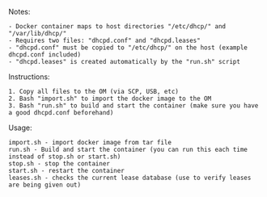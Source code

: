 Notes:

    - Docker container maps to host directories "/etc/dhcp/" and "/var/lib/dhcp/"
    - Requires two files: "dhcpd.conf" and "dhcpd.leases"
    - "dhcpd.conf" must be copied to "/etc/dhcp/" on the host (example dhcpd.conf included)
    - "dhcpd.leases" is created automatically by the "run.sh" script
    
Instructions:

    1. Copy all files to the OM (via SCP, USB, etc)
    2. Bash "import.sh" to import the docker image to the OM
    3. Bash "run.sh" to build and start the container (make sure you have a good dhcpd.conf beforehand)

Usage:

    import.sh - import docker image from tar file
    run.sh - Build and start the container (you can run this each time instead of stop.sh or start.sh)
    stop.sh - stop the container
    start.sh - restart the container
    leases.sh - checks the current lease database (use to verify leases are being given out)

